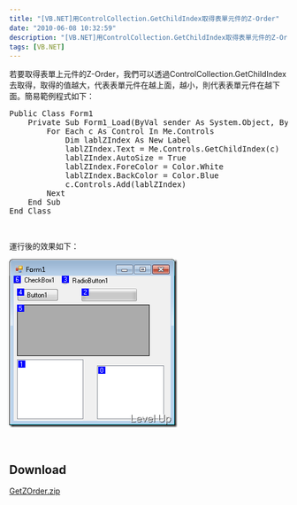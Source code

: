 ```yaml
---
title: "[VB.NET]用ControlCollection.GetChildIndex取得表單元件的Z-Order"
date: "2010-06-08 10:32:59"
description: "[VB.NET]用ControlCollection.GetChildIndex取得表單元件的Z-Order"
tags: [VB.NET]
---
```


<p>若要取得表單上元件的Z-Order，我們可以透過ControlCollection.GetChildIndex去取得，取得的值越大，代表表單元件在越上面，越小，則代表表單元件在越下面。簡易範例程式如下：</p><div style="padding-bottom: 0px; margin: 0px; padding-left: 0px; padding-right: 0px; display: inline; float: none; padding-top: 0px" id="scid:812469c5-0cb0-4c63-8c15-c81123a09de7:a48f17b8-5eeb-42ce-9e52-d923d89aa384" class="wlWriterEditableSmartContent"><pre class="vb" name="code">
Public Class Form1
    Private Sub Form1_Load(ByVal sender As System.Object, ByVal e As System.EventArgs) Handles MyBase.Load
        For Each c As Control In Me.Controls
            Dim lablZIndex As New Label
            lablZIndex.Text = Me.Controls.GetChildIndex(c)
            lablZIndex.AutoSize = True
            lablZIndex.ForeColor = Color.White
            lablZIndex.BackColor = Color.Blue
            c.Controls.Add(lablZIndex)
        Next
    End Sub
End Class</pre></div><p> </p><p>運行後的效果如下：</p><p><img style="border-right-width: 0px; display: inline; border-top-width: 0px; border-bottom-width: 0px; border-left-width: 0px" title="image" border="0" alt="image" width="304" height="304" src="\images\posts\15727\image_thumb_1.png" /></a> </p><p> </p><h2>Download</h2><p><a href="http://Files.Dotblogs.com.tw/larrynung/1006/20106810355411.zip">GetZOrder.zip</p>
